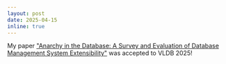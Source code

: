 ```yaml
---
layout: post
date: 2025-04-15
inline: true
---
```


My paper ["Anarchy in the Database: A Survey and Evaluation of Database Management System Extensibility"](https://www.vldb.org/pvldb/vol18/p1962-kim.pdf) was accepted to VLDB 2025!